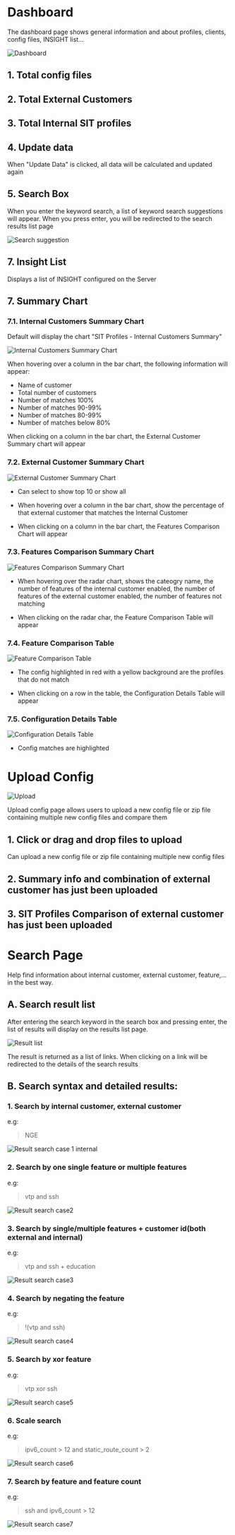 # Dashboard

The dashboard page shows general information and about profiles, clients, config files, INSIGHT list...

![Dashboard](./public/images/dashboard/dashboard.png)

## 1. Total config files

## 2. Total External Customers

## 3. Total Internal SIT profiles

## 4. Update data

When "Update Data" is clicked, all data will be calculated and updated again

## 5. Search Box

When you enter the keyword search, a list of keyword search suggestions will appear. When you press enter, you will be redirected to the search results list page

![Search suggestion](./public/images/dashboard/search-suggestion.png)


## 7. Insight List

Displays a list of INSIGHT configured on the Server

## 7. Summary Chart

### 7.1. Internal Customers Summary Chart

Default will display the chart "SIT Profiles - Internal Customers Summary"

![Internal Customers Summary Chart](./public/images/dashboard/chart1.png)

<div style="page-break-after: always;"></div>

When hovering over a column in the bar chart, the following information will appear:

+ Name of customer
+ Total number of customers
+ Number of matches 100%
+ Number of matches 90-99%
+ Number of matches 80-99%
+ Number of matches below 80%

When clicking on a column in the bar chart, the External Customer Summary chart will appear

### 7.2. External Customer Summary Chart

![External Customer Summary Chart](./public/images/dashboard/chart2.png)

- Can select to show top 10 or show all

- When hovering over a column in the bar chart, show the percentage of that external customer that matches the Internal Customer

- When clicking on a column in the bar chart, the Features Comparison Chart will appear

<div style="page-break-after: always;"></div>

### 7.3. Features Comparison Summary Chart

![Features Comparison Summary Chart](./public/images/dashboard/chart3.png)

- When hovering over the radar chart, shows the cateogry name, the number of features of the internal customer enabled, the number of features of the external customer enabled, the number of features not matching

- When clicking on the radar char, the Feature Comparison Table will appear

### 7.4. Feature Comparison Table

![Feature Comparison Table](./public/images/dashboard/chart4.png)
- The config highlighted in red with a yellow background are the profiles that do not match

- When clicking on a row in the table, the Configuration Details Table will appear
  
<div style="page-break-after: always;"></div>

### 7.5. Configuration Details Table

![Configuration Details Table](./public/images/dashboard/chart5.png)
- Config matches are highlighted

<div style="page-break-after: always;"></div>

# Upload Config

![Upload](./public/images/upload/upload.png)

Upload config page allows users to upload a new config file or zip file containing multiple new config files and compare them


## 1. Click or drag and drop files to upload

Can upload a new config file or zip file containing multiple new config files

## 2. Summary info and combination of external customer has just been uploaded

## 3. SIT Profiles Comparison of external customer has just been uploaded

<div style="page-break-after: always;"></div>

# Search Page 

Help find information about internal customer, external customer, feature,... in the best way.

## A. Search result list

After entering the search keyword in the search box and pressing enter, the list of results will display on the results list page.

![Result list](./public/images/search/result-list.png)

The result is returned as a list of links. When clicking on a link will be redirected to the details of the search results

## B. Search syntax and detailed results:

### 1. Search by internal customer, external customer 

  e.g: 
  > NGE

  ![Result search case 1 internal](./public/images/search/result-case1-internal.png)

### 2. Search by one single feature or multiple features  

e.g:
  > vtp and ssh

  ![Result search case2](./public/images/search/result-case2.png)

### 3. Search by single/multiple features + customer id(both external and internal) 

e.g:
  > vtp and ssh + education

  ![Result search case3](./public/images/search/result-case3.png)

<div style="page-break-after: always;"></div>

### 4. Search by negating the feature

e.g:
  > !(vtp and ssh)

  ![Result search case4](./public/images/search/result-case4.png)

### 5. Search by xor feature

e.g:
  > vtp xor ssh

  ![Result search case5](./public/images/search/result-case5.png)

<div style="page-break-after: always;"></div>

### 6. Scale search

e.g:
  > ipv6_count > 12 and static_route_count > 2

  ![Result search case6](./public/images/search/result-case6.png)

### 7. Search by feature and feature count

e.g:
  > ssh and ipv6_count > 12

  ![Result search case7](./public/images/search/result-case7.png)
